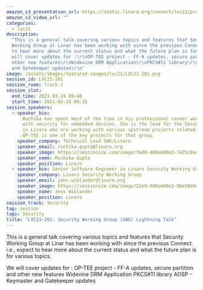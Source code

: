 ```yaml
---
amazon_s3_presentation_url: https://static.linaro.org/connect/lvc21/presentations/lvc21-201.pdf
amazon_s3_video_url: ""
categories:
  - lvc21
description:
  "This is a general talk covering various topics and features that Security
  Working Group at Linar has been working with since the previous Connect. i.e., expect
  to hear more about the current status and what the future plan is for various topics.\r\n\r\nWe
  will cover updates for :\r\nOP-TEE project - FF-A updates, secure partition and
  other new features\r\nWidevine DRM Application\r\nPKCS#11 library\r\nAOSP - Keymaster
  and Gatekeeper updates\r\n"
image: /assets/images/featured-images/lvc21/LVC21-201.png
session_id: LVC21-201
session_room: Track 2
session_slot:
  end_time: 2021-03-24 09:40
  start_time: 2021-03-24 09:15
session_speakers:
  - speaker_bio:
      Ruchika has spent most of the time in his professional career working
      with security for embedded devices. She is the lead for the Security Working Group
      in Linaro who are working with various upstream projects related to Security where
      OP-TEE is one of the key projects for that group.
    speaker_company: Technical Lead SWG/Linaro
    speaker_email: ruchika.gupta@linaro.org
    speaker_image: https://sessionize.com/image/7ad0-400o400o2-7425c8ad-591a-42d3-87de-49e9ae1ea9eb.jpg
    speaker_name: Ruchika Gupta
    speaker_position: Linaro
  - speaker_bio: Senior Software Engineer in Linaro Security Working Group
    speaker_company: Linaro Security Working Group
    speaker_email: jens.wiklander@linaro.org
    speaker_image: https://sessionize.com/image/21e9-400o400o2-9be5b94c-4e39-456b-812a-62a89839cce8.jpg
    speaker_name: Jens Wiklander
    speaker_position: Linaro
session_track: Security
tag: session
tags: Security
title: "LVC21-201: Security Working Group (SWG) Lightning Talk"
---
```


This is a general talk covering various topics and features that Security Working Group at Linar has been working with since the previous Connect. i.e., expect to hear more about the current status and what the future plan is for various topics.

We will cover updates for :
OP-TEE project - FF-A updates, secure partition and other new features
Widevine DRM Application
PKCS#11 library
AOSP - Keymaster and Gatekeeper updates
